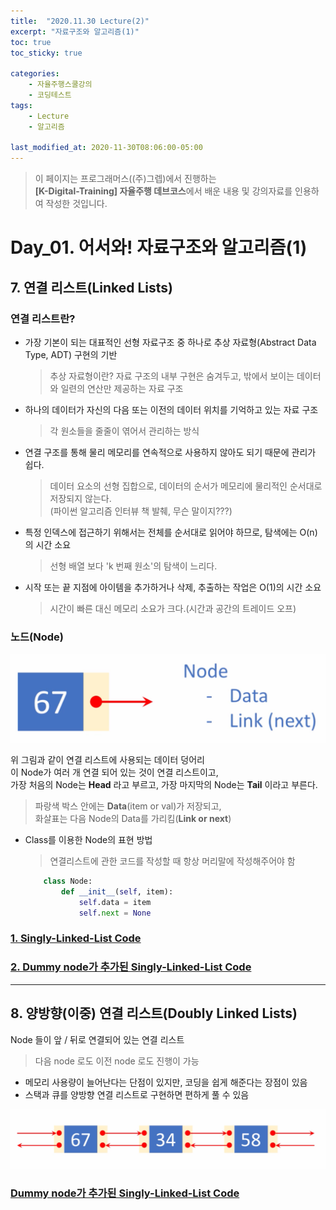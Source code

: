```yaml
---
title:  "2020.11.30 Lecture(2)"
excerpt: "자료구조와 알고리즘(1)"
toc: true
toc_sticky: true

categories:
    - 자율주행스쿨강의
    - 코딩테스트
tags:
    - Lecture
    - 알고리즘

last_modified_at: 2020-11-30T08:06:00-05:00
---
```


>이 페이지는 프로그래머스((주)그렙)에서 진행하는\
**[K-Digital-Training] 자율주행 데브코스**에서 배운 내용 및 강의자료를 인용하여 작성한 것입니다.

# Day_01. 어서와! 자료구조와 알고리즘(1)

## **7. 연결 리스트(Linked Lists)**

### **연결 리스트란?**
* 가장 기본이 되는 대표적인 선형 자료구조 중 하나로 추상 자료형(Abstract Data Type, ADT) 구현의 기반
    >추상 자료형이란?
        자료 구조의 내부 구현은 숨겨두고, 밖에서 보이는 데이터와 일련의 연산만 제공하는 자료 구조
* 하나의 데이터가 자신의 다음 또는 이전의 데이터 위치를 기억하고 있는 자료 구조
    >각 원소들을 줄줄이 엮어서 관리하는 방식
* 연결 구조를 통해 물리 메모리를 연속적으로 사용하지 않아도 되기 때문에 관리가 쉽다.
    >데이터 요소의 선형 집합으로, 데이터의 순서가 메모리에 물리적인 순서대로 저장되지 않는다.\
    (파이썬 알고리즘 인터뷰 책 발췌, 무슨 말이지???)
* 특정 인덱스에 접근하기 위해서는 전체를 순서대로 읽어야 하므로, 탐색에는 O(n)의 시간 소요
    >선형 배열 보다 'k 번째 원소'의 탐색이 느리다.
* 시작 또는 끝 지점에 아이템을 추가하거나 삭제, 추출하는 작업은 O(1)의 시간 소요
    >시간이 빠른 대신 메모리 소요가 크다.(시간과 공간의 트레이드 오프)

### **노드(Node)**

![figure_01](/assets/images/lecture/week01_imgs/Node%20구조.png)

위 그림과 같이 연결 리스트에 사용되는 데이터 덩어리\
이 Node가 여러 개 연결 되어 있는 것이 연결 리스트이고,\
가장 처음의 Node는 **Head** 라고 부르고, 가장 마지막의 Node는 **Tail** 이라고 부른다.
>파랑색 박스 안에는 **Data**(item or val)가 저장되고,\
>화살표는 다음 Node의 Data를 가리킴(**Link or next**)

* Class를 이용한 Node의 표현 방법
    >연결리스트에 관한 코드를 작성할 때 항상 머리말에 작성해주어야 함

    ```python
        class Node:
            def __init__(self, item):
                self.data = item
                self.next = None
    ``` 
### [1. Singly-Linked-List Code](https://github.com/churry75/K-Digital_Programmers/blob/main/Week_01_Data-Structure%2BAlgorithms/2020_11_30_-_Day_01/lecture_materials/linkedlist_01.py)

### [2. Dummy node가 추가된 Singly-Linked-List Code](https://github.com/churry75/K-Digital_Programmers/blob/main/Week_01_Data-Structure%2BAlgorithms/2020_11_30_-_Day_01/lecture_materials/linkedlist_02.py)

----

## **8. 양방향(이중) 연결 리스트(Doubly Linked Lists)**

Node 들이 앞 / 뒤로 연결되어 있는 연결 리스트
>다음 node 로도 이전 node 로도 진행이 가능

* 메모리 사용량이 늘어난다는 단점이 있지만, 코딩을 쉽게 해준다는 장점이 있음
* 스택과 큐를 양방향 연결 리스트로 구현하면 편하게 풀 수 있음

![figure_02](/assets/images/lecture/week01_imgs/양방향연결리스트.png)

### [Dummy node가 추가된 Singly-Linked-List Code](https://github.com/churry75/K-Digital_Programmers/blob/main/Week_01_Data-Structure%2BAlgorithms/2020_11_30_-_Day_01/lecture_materials/doublylinkedlist.py)
